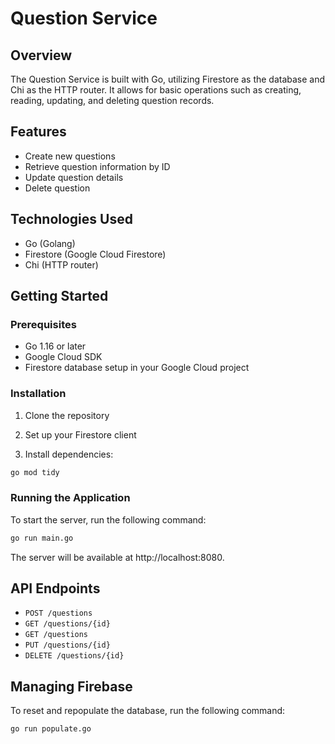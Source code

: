 # Question Service

## Overview

The Question Service is built with Go, utilizing Firestore as the database and Chi as the HTTP router. It allows for basic operations such as creating, reading, updating, and deleting question records.

## Features

- Create new questions
- Retrieve question information by ID
- Update question details
- Delete question

## Technologies Used

- Go (Golang)
- Firestore (Google Cloud Firestore)
- Chi (HTTP router)

## Getting Started

### Prerequisites

- Go 1.16 or later
- Google Cloud SDK
- Firestore database setup in your Google Cloud project

### Installation

1. Clone the repository

2. Set up your Firestore client

3. Install dependencies:

```bash
go mod tidy
```

### Running the Application

To start the server, run the following command:

```bash
go run main.go
```

The server will be available at http://localhost:8080.

## API Endpoints

- `POST /questions`
- `GET /questions/{id}`
- `GET /questions`
- `PUT /questions/{id}`
- `DELETE /questions/{id}`

## Managing Firebase

To reset and repopulate the database, run the following command:

```bash
go run populate.go
```
